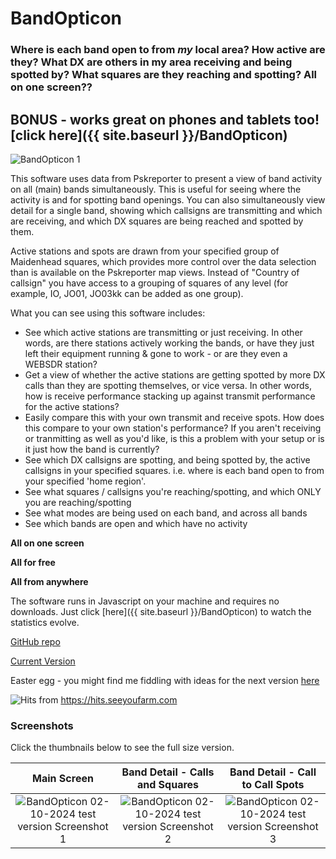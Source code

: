 # BandOpticon
### Where is each band open to from *my* local area? How active are they? What DX are others in my area receiving and being spotted by? What squares are they reaching and spotting? All on one screen??

## BONUS - works great on phones and tablets too! [click here]({{ site.baseurl }}/BandOpticon) 

![BandOpticon 1](https://github.com/user-attachments/assets/d1b636e5-05aa-4f79-ad7b-c108101429fc)

This software uses data from Pskreporter to present a view of band activity on all (main) bands simultaneously. This is useful for seeing where the activity is and for spotting band openings. You can also simultaneously view detail for a single band, showing which callsigns are transmitting and which are receiving, and which DX squares are being reached and spotted by them.

Active stations and spots are drawn from your specified group of Maidenhead squares, which provides more control over the data selection than is available on the Pskreporter map views. Instead of "Country of callsign" you have access to a grouping of squares of any level (for example, IO, JO01, JO03kk can be added as one group).

What you can see using this software includes:
- See which active stations are transmitting or just receiving. In other words, are there stations actively working the bands, or have they just left their equipment running & gone to work - or are they even a WEBSDR station?
- Get a view of whether the active stations are getting spotted by more DX calls than they are spotting themselves, or vice versa. In other words, how is receive performance stacking up against transmit performance for the active stations?
- Easily compare this with your own transmit and receive spots. How does this compare to your own station's performance? If you aren't receiving or tranmitting as well as you'd like, is this a problem with your setup or is it just how the band is currently?
- See which DX callsigns are spotting, and being spotted by, the active callsigns in your specified squares. i.e. where is each band open to from your specified 'home region'.
- See what squares / callsigns you're reaching/spotting, and which ONLY you are reaching/spotting
- See what modes are being used on each band, and across all bands
- See which bands are open and which have no activity

**All on one screen**

**All for free**

**All from anywhere**

The software runs in Javascript on your machine and requires no downloads. Just click [here]({{ site.baseurl }}/BandOpticon) to watch the statistics evolve.

[GitHub repo](https://github.com/G1OJS/BandOpticon/)

[Current Version](https://g1ojs.github.io/BandOpticon/BandOpticon)

Easter egg - you might find me fiddling with ideas for the next version [here](https://g1ojs.github.io/BandOpticon/test) 

![Hits](https://hits.seeyoufarm.com/api/count/incr/badge.svg?url=https%3A%2F%2Fgithub.com%2Fgjbae1212%2Fhit-counter) from https://hits.seeyoufarm.com     

### Screenshots

Click the thumbnails below to see the full size version. 

Main Screen                       |  Band Detail - Calls and Squares  | Band Detail - Call to Call Spots
:--------------------------------:|:---------------------------------:|:--------------------------------:
![BandOpticon 02-10-2024 test version Screenshot 1](https://github.com/user-attachments/assets/2577113d-ea35-4c80-8965-3c82003597d6)|![BandOpticon 02-10-2024 test version Screenshot 2](https://github.com/user-attachments/assets/703332ef-7534-44a2-ba62-7e59b1824436)|![BandOpticon 02-10-2024 test version Screenshot 3](https://github.com/user-attachments/assets/94f4b0f7-7b5e-4f1b-aef7-12db135ff2a9)



